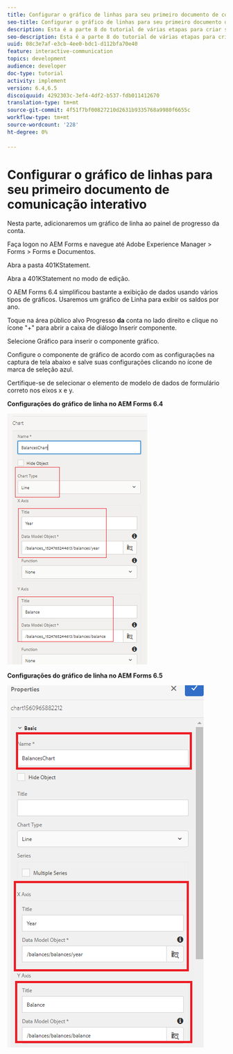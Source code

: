 ```yaml
---
title: Configurar o gráfico de linhas para seu primeiro documento de comunicação interativo
seo-title: Configurar o gráfico de linhas para seu primeiro documento de comunicação interativo
description: Esta é a parte 8 do tutorial de várias etapas para criar seu primeiro documento de comunicação interativo. Nesta parte, adicionaremos um gráfico de linha ao painel de progresso da conta.
seo-description: Esta é a parte 8 do tutorial de várias etapas para criar seu primeiro documento de comunicação interativo. Nesta parte, adicionaremos um gráfico de linha ao painel de progresso da conta.
uuid: 08c3e7af-e3cb-4ee0-bdc1-d112bfa70e40
feature: interactive-communication
topics: development
audience: developer
doc-type: tutorial
activity: implement
version: 6.4,6.5
discoiquuid: 4292303c-3ef4-4df2-b537-fdb011412670
translation-type: tm+mt
source-git-commit: 4f51f7bf00827210d2631b9335768a9980f6655c
workflow-type: tm+mt
source-wordcount: '228'
ht-degree: 0%

---
```



# Configurar o gráfico de linhas para seu primeiro documento de comunicação interativo

Nesta parte, adicionaremos um gráfico de linha ao painel de progresso da conta.

Faça logon no AEM Forms e navegue até Adobe Experience Manager > Forms > Forms e Documentos.

Abra a pasta 401KStatement.

Abra a 401KStatement no modo de edição.

O AEM Forms 6.4 simplificou bastante a exibição de dados usando vários tipos de gráficos. Usaremos um gráfico de Linha para exibir os saldos por ano.

Toque na área público alvo Progresso **da** conta no lado direito e clique no ícone &quot;+&quot; para abrir a caixa de diálogo Inserir componente.

Selecione Gráfico para inserir o componente gráfico.

Configure o componente de gráfico de acordo com as configurações na captura de tela abaixo e salve suas configurações clicando no ícone de marca de seleção azul.

Certifique-se de selecionar o elemento de modelo de dados de formulário correto nos eixos x e y.

**Configurações do gráfico de linha no AEM Forms 6.4**

![linechart64](assets/linechart.png)

**Configurações do gráfico de linha no AEM Forms 6.5**

![linechart64](assets/linechart65.PNG)


